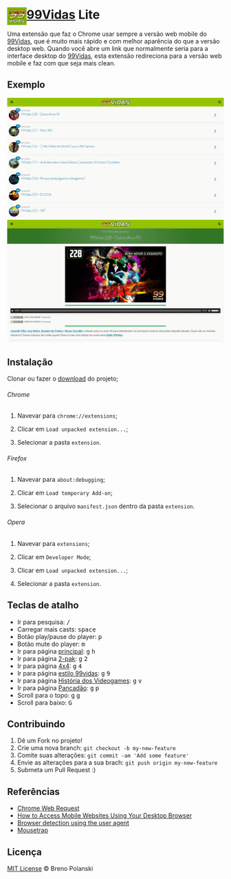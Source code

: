 # <img src="extension/icon-128.png" width="45" align="left"> [99Vidas](http://99vidas.com.br) Lite

Uma extensão que faz o Chrome usar sempre a versão web mobile do [99Vidas](http://99vidas.com.br), que é muito mais rápido e com melhor aparência do que a versão desktop web. Quando você abre um link que normalmente seria para a interface desktop do [99Vidas](http://99vidas.com.br), esta extensão redireciona para a versão web mobile e faz com que seja mais clean.

## Exemplo

![demo1](demo1.png)
![demo2](demo2.png)

## Instalação

Clonar ou fazer o [download](https://github.com/brenopolanski/99vidas-lite/archive/master.zip) do projeto;

###### Chrome

1. Navevar para `chrome://extensions`;

2. Clicar em `Load unpacked extension...`;

3. Selecionar a pasta `extension`.

###### Firefox

1. Navevar para `about:debugging`;

2. Clicar em `Load temporary Add-on`;

3. Selecionar o arquivo `manifest.json` dentro da pasta `extension`.

###### Opera

1. Navevar para `extensions`;

2. Clicar em `Developer Mode`;

3. Clicar em `Load unpacked extension...`;

4. Selecionar a pasta `extension`.

## Teclas de atalho

- Ir para pesquisa: <kbd>/</kbd>
- Carregar mais casts: <kbd>space</kbd>
- Botão play/pause do player: <kbd>p</kbd>
- Botão mute do player: <kbd>m</kbd>
- Ir para página [principal](http://99vidas.com.br/): <kbd>g</kbd> <kbd>h</kbd>
- Ir para página [2-pak](http://99vidas.com.br/tag/2-pak/): <kbd>g</kbd> <kbd>2</kbd>
- Ir para página [4x4](http://99vidas.com.br/tag/4x4/): <kbd>g</kbd> <kbd>4</kbd>
- Ir para página [estilo 99vidas](http://99vidas.com.br/tag/estilo-99vidas/): <kbd>g</kbd> <kbd>9</kbd>
- Ir para página [História dos Videogames](http://99vidas.com.br/tag/historia-dos-videogames/): <kbd>g</kbd> <kbd>v</kbd>
- Ir para página [Pancadão](http://99vidas.com.br/tag/pancadao/): <kbd>g</kbd> <kbd>p</kbd>
- Scroll para o topo: <kbd>g</kbd> <kbd>g</kbd>
- Scroll para baixo: <kbd>G</kbd>

## Contribuindo

1. Dê um Fork no projeto!
2. Crie uma nova branch: `git checkout -b my-new-feature`
3. Comite suas alterações: `git commit -am 'Add some feature'`
4. Envie as alterações para a sua brach: `git push origin my-new-feature`
5. Submeta um Pull Request :)

## Referências

- [Chrome Web Request](https://developer.chrome.com/extensions/webRequest)
- [How to Access Mobile Websites Using Your Desktop Browser](http://www.howtogeek.com/139136/how-to-access-mobile-websites-using-your-desktop-browser/)
- [Browser detection using the user agent](https://developer.mozilla.org/en-US/docs/Browser_detection_using_the_user_agent)
- [Mousetrap](https://github.com/ccampbell/mousetrap)

## Licença

[MIT License](http://brenopolanski.mit-license.org/) © Breno Polanski
